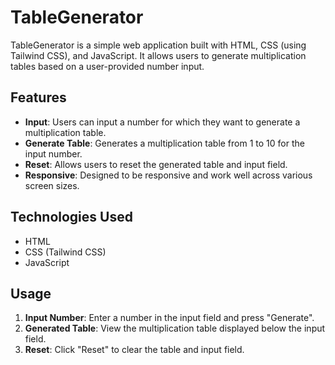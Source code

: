 # TableGenerator

TableGenerator is a simple web application built with HTML, CSS (using Tailwind CSS), and JavaScript. It allows users to generate multiplication tables based on a user-provided number input.

## Features

- **Input**: Users can input a number for which they want to generate a multiplication table.
- **Generate Table**: Generates a multiplication table from 1 to 10 for the input number.
- **Reset**: Allows users to reset the generated table and input field.
- **Responsive**: Designed to be responsive and work well across various screen sizes.

## Technologies Used

- HTML
- CSS (Tailwind CSS)
- JavaScript

## Usage

1. **Input Number**: Enter a number in the input field and press "Generate".
2. **Generated Table**: View the multiplication table displayed below the input field.
3. **Reset**: Click "Reset" to clear the table and input field.

